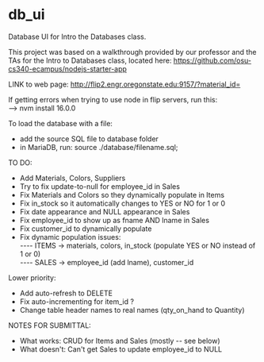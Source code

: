 # db_ui

Database UI for Intro the Databases class. <br>

This project was based on a walkthrough provided by our professor and the TAs for the Intro to Databases class, located here: https://github.com/osu-cs340-ecampus/nodejs-starter-app <br>

LINK to web page: http://flip2.engr.oregonstate.edu:9157/?material_id= <br>
 
If getting errors when trying to use node in flip servers, run this: <br>
 --> nvm install 16.0.0 

To load the database with a file: <br>
 - add the source SQL file to database folder <br>
 - in MariaDB, run: source ./database/filename.sql;

TO DO: <br>
- Add Materials, Colors, Suppliers <br>
- Try to fix update-to-null for employee_id in Sales <br> 
- Fix Materials and Colors so they dynamically populate in Items <br>
- Fix in_stock so it automatically changes to YES or NO for 1 or 0 <br>
- Fix date appearance and NULL appearance in Sales <br>
- Fix employee_id to show up as fname AND lname in Sales <br>
- Fix customer_id to dynamically populate <br>
- Fix dynamic population issues: <br>
---- ITEMS -> materials, colors, in_stock (populate YES or NO instead of 1 or 0) <br>
---- SALES -> employee_id (add lname), customer_id <br>

Lower priority: <br>
- Add auto-refresh to DELETE <br>
- Fix auto-incrementing for item_id ? <br>
- Change table header names to real names (qty_on_hand to Quantity) <br>

NOTES FOR SUBMITTAL: <br>
- What works: CRUD for Items and Sales (mostly -- see below) <br>
- What doesn't: Can't get Sales to update employee_id to NULL <br>

